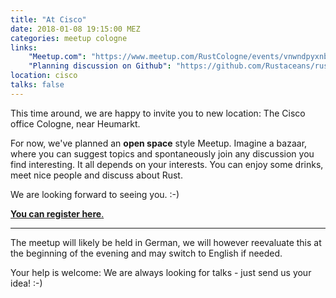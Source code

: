 ```yaml
---
title: "At Cisco"
date: 2018-01-08 19:15:00 MEZ
categories: meetup cologne
links:
    "Meetup.com": "https://www.meetup.com/RustCologne/events/vnwndpyxnbfb/"
    "Planning discussion on Github": "https://github.com/Rustaceans/rust-cologne/issues/63"
location: cisco
talks: false
---
```

This time around, we are happy to invite you to new location:
The Cisco office Cologne, near Heumarkt.

For now, we've planned an **open space** style Meetup. Imagine a bazaar, where
you can suggest topics and spontaneously join any discussion you find
interesting. It all depends on your interests. You can enjoy some drinks, meet
nice people and discuss about Rust.

We are looking forward to seeing you. :-)

[**You can register here**.](https://www.meetup.com/RustCologne/events/vnwndpyxnbfb/)

- - -

The meetup will likely be held in German, we will however reevaluate this at the
beginning of the evening and may switch to English if needed.

Your help is welcome: We are always looking for talks - just send us your idea! :-)
